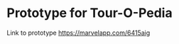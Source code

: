 ﻿Prototype for Tour-O-Pedia
=============================

Link to prototype <https://marvelapp.com/6415aig>
